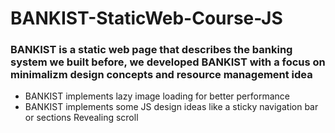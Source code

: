 # BANKIST-StaticWeb-Course-JS
### BANKIST is a static web page that describes the banking system we built before, we developed BANKIST with a focus on minimalizm design concepts  and resource management idea

- BANKIST implements lazy image loading for better performance 
- BANKIST implements some JS design ideas like a sticky navigation bar or sections Revealing scroll 
